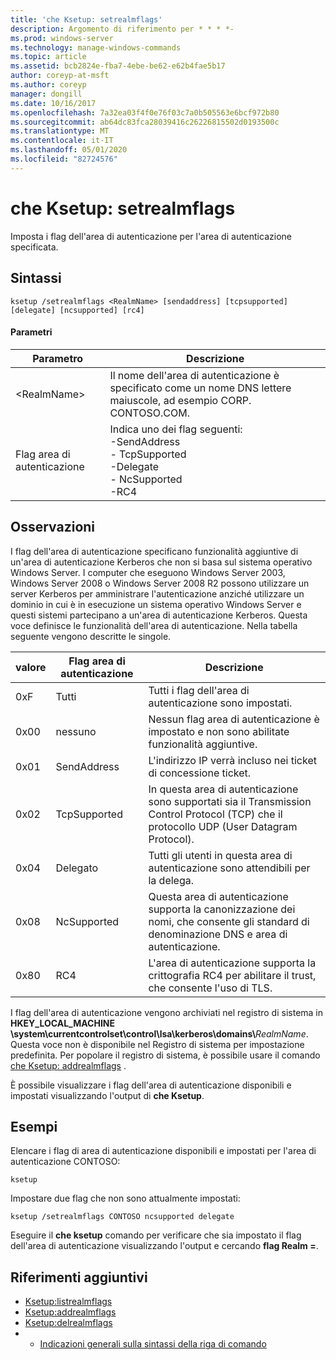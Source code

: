```yaml
---
title: 'che Ksetup: setrealmflags'
description: Argomento di riferimento per * * * *-
ms.prod: windows-server
ms.technology: manage-windows-commands
ms.topic: article
ms.assetid: bcb2824e-fba7-4ebe-be62-e62b4fae5b17
author: coreyp-at-msft
ms.author: coreyp
manager: dongill
ms.date: 10/16/2017
ms.openlocfilehash: 7a32ea03f4f0e76f03c7a0b505563e6bcf972b80
ms.sourcegitcommit: ab64dc83fca28039416c26226815502d0193500c
ms.translationtype: MT
ms.contentlocale: it-IT
ms.lasthandoff: 05/01/2020
ms.locfileid: "82724576"
---
```

# <a name="ksetupsetrealmflags"></a>che Ksetup: setrealmflags



Imposta i flag dell'area di autenticazione per l'area di autenticazione specificata.

## <a name="syntax"></a>Sintassi

```
ksetup /setrealmflags <RealmName> [sendaddress] [tcpsupported] [delegate] [ncsupported] [rc4]
```

#### <a name="parameters"></a>Parametri

|Parametro|Descrizione|
|---------|-----------|
|\<RealmName>|Il nome dell'area di autenticazione è specificato come un nome DNS lettere maiuscole, ad esempio CORP. CONTOSO.COM.|
|Flag area di autenticazione|Indica uno dei flag seguenti:</br>-SendAddress</br>- TcpSupported</br>-Delegate</br>- NcSupported</br>-RC4|

## <a name="remarks"></a>Osservazioni

I flag dell'area di autenticazione specificano funzionalità aggiuntive di un'area di autenticazione Kerberos che non si basa sul sistema operativo Windows Server. I computer che eseguono Windows Server 2003, Windows Server 2008 o Windows Server 2008 R2 possono utilizzare un server Kerberos per amministrare l'autenticazione anziché utilizzare un dominio in cui è in esecuzione un sistema operativo Windows Server e questi sistemi partecipano a un'area di autenticazione Kerberos. Questa voce definisce le funzionalità dell'area di autenticazione. Nella tabella seguente vengono descritte le singole.

|valore|Flag area di autenticazione|Descrizione|
|-----|----------|-----------|
|0xF|Tutti|Tutti i flag dell'area di autenticazione sono impostati.|
|0x00|nessuno|Nessun flag area di autenticazione è impostato e non sono abilitate funzionalità aggiuntive.|
|0x01|SendAddress|L'indirizzo IP verrà incluso nei ticket di concessione ticket.|
|0x02|TcpSupported|In questa area di autenticazione sono supportati sia il Transmission Control Protocol (TCP) che il protocollo UDP (User Datagram Protocol).|
|0x04|Delegato|Tutti gli utenti in questa area di autenticazione sono attendibili per la delega.|
|0x08|NcSupported|Questa area di autenticazione supporta la canonizzazione dei nomi, che consente gli standard di denominazione DNS e area di autenticazione.|
|0x80|RC4|L'area di autenticazione supporta la crittografia RC4 per abilitare il trust, che consente l'uso di TLS.|

I flag dell'area di autenticazione vengono archiviati nel registro di sistema in **HKEY_LOCAL_MACHINE \system\currentcontrolset\control\lsa\kerberos\domains\\**<em>RealmName</em>. Questa voce non è disponibile nel Registro di sistema per impostazione predefinita. Per popolare il registro di sistema, è possibile usare il comando [che Ksetup: addrealmflags](ksetup-addrealmflags.md) .

È possibile visualizzare i flag dell'area di autenticazione disponibili e impostati visualizzando l'output di **che Ksetup**.

## <a name="examples"></a>Esempi

Elencare i flag di area di autenticazione disponibili e impostati per l'area di autenticazione CONTOSO:
```
ksetup
```
Impostare due flag che non sono attualmente impostati:
```
ksetup /setrealmflags CONTOSO ncsupported delegate
```
Eseguire il **che ksetup** comando per verificare che sia impostato il flag dell'area di autenticazione visualizzando l'output e cercando **flag Realm =**.

## <a name="additional-references"></a>Riferimenti aggiuntivi

-   [Ksetup:listrealmflags](ksetup-listrealmflags.md)
-   [Ksetup:addrealmflags](ksetup-addrealmflags.md)
-   [Ksetup:delrealmflags](ksetup-delrealmflags.md)
-   - [Indicazioni generali sulla sintassi della riga di comando](command-line-syntax-key.md)